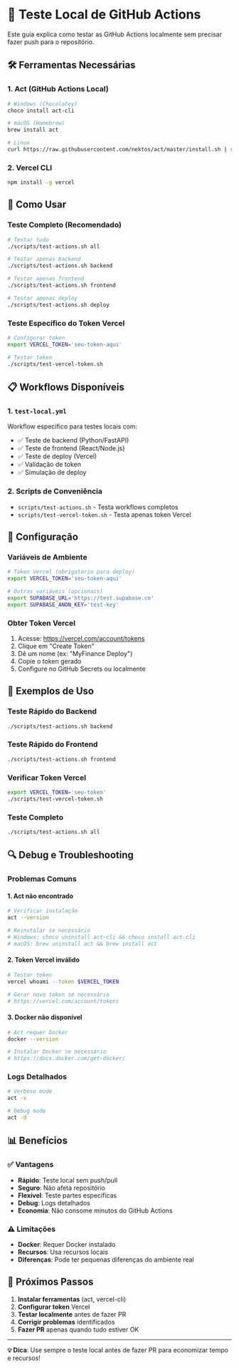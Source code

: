 # 🧪 Teste Local de GitHub Actions

Este guia explica como testar as GitHub Actions localmente sem precisar fazer push para o repositório.

## 🛠️ Ferramentas Necessárias

### 1. Act (GitHub Actions Local)
```bash
# Windows (Chocolatey)
choco install act-cli

# macOS (Homebrew)
brew install act

# Linux
curl https://raw.githubusercontent.com/nektos/act/master/install.sh | sudo bash
```

### 2. Vercel CLI
```bash
npm install -g vercel
```

## 🚀 Como Usar

### Teste Completo (Recomendado)
```bash
# Testar tudo
./scripts/test-actions.sh all

# Testar apenas backend
./scripts/test-actions.sh backend

# Testar apenas frontend
./scripts/test-actions.sh frontend

# Testar apenas deploy
./scripts/test-actions.sh deploy
```

### Teste Específico do Token Vercel
```bash
# Configurar token
export VERCEL_TOKEN='seu-token-aqui'

# Testar token
./scripts/test-vercel-token.sh
```

## 📋 Workflows Disponíveis

### 1. `test-local.yml`
Workflow específico para testes locais com:
- ✅ Teste de backend (Python/FastAPI)
- ✅ Teste de frontend (React/Node.js)
- ✅ Teste de deploy (Vercel)
- ✅ Validação de token
- ✅ Simulação de deploy

### 2. Scripts de Conveniência
- `scripts/test-actions.sh` - Testa workflows completos
- `scripts/test-vercel-token.sh` - Testa apenas token Vercel

## 🔧 Configuração

### Variáveis de Ambiente
```bash
# Token Vercel (obrigatório para deploy)
export VERCEL_TOKEN='seu-token-aqui'

# Outras variáveis (opcionais)
export SUPABASE_URL='https://test.supabase.co'
export SUPABASE_ANON_KEY='test-key'
```

### Obter Token Vercel
1. Acesse: https://vercel.com/account/tokens
2. Clique em "Create Token"
3. Dê um nome (ex: "MyFinance Deploy")
4. Copie o token gerado
5. Configure no GitHub Secrets ou localmente

## 🧪 Exemplos de Uso

### Teste Rápido do Backend
```bash
./scripts/test-actions.sh backend
```

### Teste Rápido do Frontend
```bash
./scripts/test-actions.sh frontend
```

### Verificar Token Vercel
```bash
export VERCEL_TOKEN='seu-token'
./scripts/test-vercel-token.sh
```

### Teste Completo
```bash
./scripts/test-actions.sh all
```

## 🔍 Debug e Troubleshooting

### Problemas Comuns

#### 1. Act não encontrado
```bash
# Verificar instalação
act --version

# Reinstalar se necessário
# Windows: choco uninstall act-cli && choco install act-cli
# macOS: brew uninstall act && brew install act
```

#### 2. Token Vercel inválido
```bash
# Testar token
vercel whoami --token $VERCEL_TOKEN

# Gerar novo token se necessário
# https://vercel.com/account/tokens
```

#### 3. Docker não disponível
```bash
# Act requer Docker
docker --version

# Instalar Docker se necessário
# https://docs.docker.com/get-docker/
```

### Logs Detalhados
```bash
# Verbose mode
act -v

# Debug mode
act -d
```

## 📊 Benefícios

### ✅ Vantagens
- **Rápido**: Teste local sem push/pull
- **Seguro**: Não afeta repositório
- **Flexível**: Teste partes específicas
- **Debug**: Logs detalhados
- **Economia**: Não consome minutos do GitHub Actions

### ⚠️ Limitações
- **Docker**: Requer Docker instalado
- **Recursos**: Usa recursos locais
- **Diferenças**: Pode ter pequenas diferenças do ambiente real

## 🎯 Próximos Passos

1. **Instalar ferramentas** (act, vercel-cli)
2. **Configurar token** Vercel
3. **Testar localmente** antes de fazer PR
4. **Corrigir problemas** identificados
5. **Fazer PR** apenas quando tudo estiver OK

---

**💡 Dica**: Use sempre o teste local antes de fazer PR para economizar tempo e recursos! 